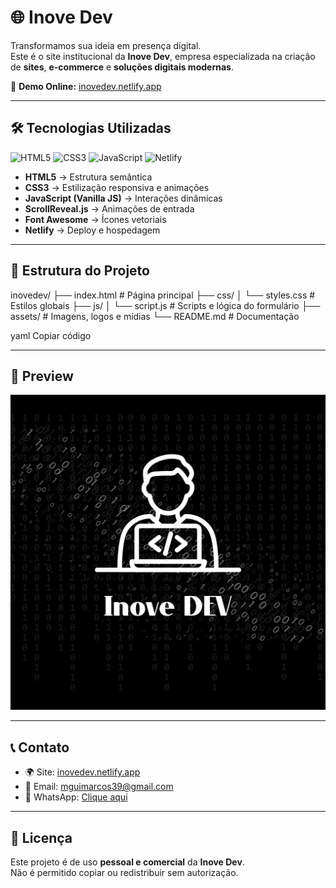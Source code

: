 # 🌐 Inove Dev

Transformamos sua ideia em presença digital.  
Este é o site institucional da **Inove Dev**, empresa especializada na criação de **sites**, **e-commerce** e **soluções digitais modernas**.

🔗 **Demo Online:** [inovedev.netlify.app](https://inovedev.netlify.app/)

---

## 🛠️ Tecnologias Utilizadas
![HTML5](https://img.shields.io/badge/HTML5-E34F26?style=for-the-badge&logo=html5&logoColor=white)
![CSS3](https://img.shields.io/badge/CSS3-1572B6?style=for-the-badge&logo=css3&logoColor=white)
![JavaScript](https://img.shields.io/badge/JavaScript-F7DF1E?style=for-the-badge&logo=javascript&logoColor=black)
![Netlify](https://img.shields.io/badge/Netlify-00C7B7?style=for-the-badge&logo=netlify&logoColor=white)

- **HTML5** → Estrutura semântica  
- **CSS3** → Estilização responsiva e animações  
- **JavaScript (Vanilla JS)** → Interações dinâmicas  
- **ScrollReveal.js** → Animações de entrada  
- **Font Awesome** → Ícones vetoriais  
- **Netlify** → Deploy e hospedagem  

---

## 📂 Estrutura do Projeto
inovedev/
├── index.html # Página principal
├── css/
│ └── styles.css # Estilos globais
├── js/
│ └── script.js # Scripts e lógica do formulário
├── assets/ # Imagens, logos e mídias
└── README.md # Documentação

yaml
Copiar código

---

## 📸 Preview
![preview](assets/inove_dev.png)

---

## 📞 Contato
- 🌍 Site: [inovedev.netlify.app](https://inovedev.netlify.app/)  
- 📧 Email: mguimarcos39@gmail.com  
- 📱 WhatsApp: [Clique aqui](https://wa.me/5581989035561)  

---

## 📜 Licença
Este projeto é de uso **pessoal e comercial** da **Inove Dev**.  
Não é permitido copiar ou redistribuir sem autorização.

